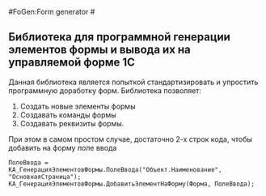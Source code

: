 #FoGen:Form generator #
## Библиотека для программной генерации элементов формы и вывода их на управляемой форме 1С ##

Данная библиотека является попыткой стандартизировать и упростить программную доработку форм.
Библиотека позволяет:
1. Создать новые элементы формы
2. Создавать команды формы
3. Создавать реквизиты формы.

При этом в самом простом случае, достаточно 2-х строк кода, чтобы добавить на форму поле ввода

```
ПолеВвода = КА_ГенерацияЭлементовФормы.ПолеВвода("Объект.Наименование", "ОсновнаяСтраница");
КА_ГенерацияЭлементовФормы.ДобавитьЭлементНаФорму(Форма, ПолеВвода);

```


